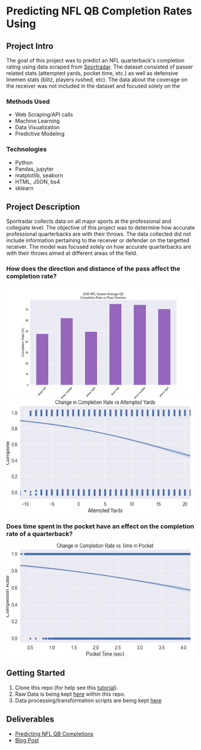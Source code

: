 # Predicting NFL QB Completion Rates Using 


## Project Intro
The goal of this project was to predict an NFL quarterback's completion rating using data scraped from [Sportradar](https://www.sportradar.com). The dataset consisted of passer related stats (attempted yards, pocket time, etc.) as well as defensive linemen stats (blitz, players rushed, etc). The data about the coverage on the receiver was not included in the dataset and focused solely on the 


### Methods Used
* Web Scraping/API calls
* Machine Learning
* Data Visualization
* Predictive Modeling


### Technologies
* Python
* Pandas, jupyter
* matplotlib, seaborn
* HTML, JSON, bs4
* sklearn

## Project Description

Sportradar collects data on all major sports at the professional and collegiate level. The objective of this project was to determine how accurate professional quarterbacks are with their throws. The data collected did not include information pertaining to the receiver or defender on the targetted receiver. The model was focused solely on how accurate quarterbacks are with their throws aimed at different areas of the field.

### How does the direction and distance of the pass affect the completion rate?

<img src='./Images/completion_vs_passdirec.png' width="600" height="300">

<img src='./Images/avg_complete_vs_attyards.png' width="600" height="300">

### Does time spent in the pocket have an effect on the completion rate of a quarterback?

<img src='./Images/complete_vs_pocket_time.png' width="600" height="300">

## Getting Started

1. Clone this repo (for help see this [tutorial](https://help.github.com/articles/cloning-a-repository/)).
2. Raw Data is being kept [here](https://github.com/scottokamura/qb-passes-2020/tree/main/Data)  within this repo.
3. Data processing/transformation scripts are being kept [here](https://github.com/scottokamura/qb-passes-2020/blob/main/qbpasses%20scraping.ipynb)


## Deliverables
* [Predicting NFL QB Completions](https://docs.google.com/presentation/d/1-k4pgKk850QuY9kRGO1U6bPPjTfhJBw-k343ic7vRbY/edit?usp=sharing)
* [Blog Post](https://scottokamura.medium.com/finding-the-data-in-data-science-182380cd3cd8)
